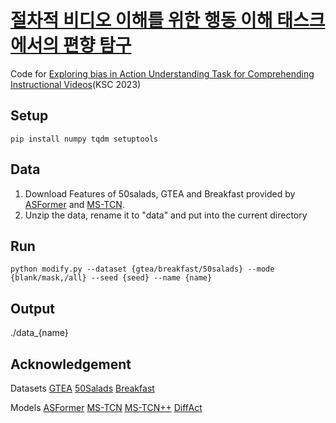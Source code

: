 # [절차적 비디오 이해를 위한 행동 이해 태스크에서의 편향 탐구](https://www.dbpia.co.kr/journal/articleDetail?nodeId=NODE11705159)
Code for [Exploring bias in Action Understanding Task for Comprehending Instructional Videos](https://www.dbpia.co.kr/journal/articleDetail?nodeId=NODE11705159)(KSC 2023)

## Setup
`pip install numpy tqdm setuptools`

## Data
1. Download Features of 50salads, GTEA and Breakfast provided by [ASFormer](https://github.com/ChinaYi/ASFormer) and [MS-TCN](https://github.com/yabufarha/ms-tcn).
2. Unzip the data, rename it to "data" and put into the current directory

## Run
`python modify.py --dataset {gtea/breakfast/50salads} --mode {blank/mask,/all} --seed {seed} --name {name}`

## Output
./data_{name}

## Acknowledgement
Datasets
[GTEA]([https://github.com/go-gitea/gitea](https://cbs.ic.gatech.edu/fpv/))
[50Salads](https://cvip.computing.dundee.ac.uk/datasets/foodpreparation/50salads/)
[Breakfast](https://serre-lab.clps.brown.edu/resource/breakfast-actions-dataset/)

Models
[ASFormer](https://github.com/ChinaYi/ASFormer)
[MS-TCN](https://github.com/yabufarha/ms-tcn)
[MS-TCN++](https://github.com/sj-li/MS-TCN2)
[DiffAct](https://github.com/Finspire13/DiffAct)
